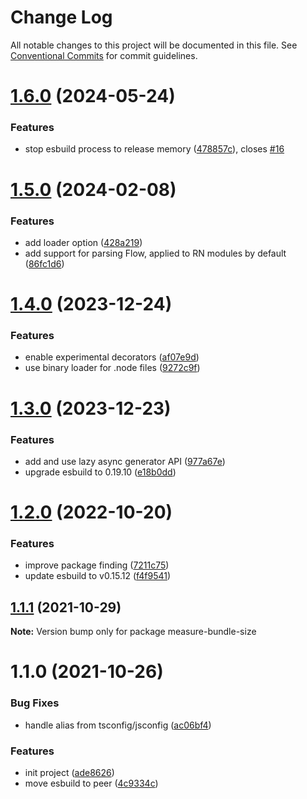 # Change Log

All notable changes to this project will be documented in this file.
See [Conventional Commits](https://conventionalcommits.org) for commit guidelines.

# [1.6.0](https://github.com/ambar/vscode-bundle-size/compare/measure-bundle-size@1.5.0...measure-bundle-size@1.6.0) (2024-05-24)


### Features

* stop esbuild process to release memory ([478857c](https://github.com/ambar/vscode-bundle-size/commit/478857cf698fa555f740acde07ded32bd26ff05f)), closes [#16](https://github.com/ambar/vscode-bundle-size/issues/16)





# [1.5.0](https://github.com/ambar/vscode-bundle-size/compare/measure-bundle-size@1.4.0...measure-bundle-size@1.5.0) (2024-02-08)


### Features

* add loader option ([428a219](https://github.com/ambar/vscode-bundle-size/commit/428a219858691617d1b40301f2a0d5b60498f872))
* add support for parsing Flow, applied to RN modules by default ([86fc1d6](https://github.com/ambar/vscode-bundle-size/commit/86fc1d6a378c72725df528f48e3f718db7566848))





# [1.4.0](https://github.com/ambar/vscode-bundle-size/compare/measure-bundle-size@1.3.0...measure-bundle-size@1.4.0) (2023-12-24)

### Features

- enable experimental decorators ([af07e9d](https://github.com/ambar/vscode-bundle-size/commit/af07e9dd421c5f31cd2d8a21454ee407b1003da7))
- use binary loader for .node files ([9272c9f](https://github.com/ambar/vscode-bundle-size/commit/9272c9fb536b9d1bb1eeee6f01bddef8cf389c21))

# [1.3.0](https://github.com/ambar/vscode-bundle-size/compare/measure-bundle-size@1.2.0...measure-bundle-size@1.3.0) (2023-12-23)

### Features

- add and use lazy async generator API ([977a67e](https://github.com/ambar/vscode-bundle-size/commit/977a67ed0f1e7059a992e8fd4b6e88801919556c))
- upgrade esbuild to 0.19.10 ([e18b0dd](https://github.com/ambar/vscode-bundle-size/commit/e18b0dd2bf9659df1e1ae0330274c6d35adea367))

# [1.2.0](https://github.com/ambar/vscode-bundle-size/compare/measure-bundle-size@1.1.1...measure-bundle-size@1.2.0) (2022-10-20)

### Features

- improve package finding ([7211c75](https://github.com/ambar/vscode-bundle-size/commit/7211c75db4339590f0c8317c3a2e7101c48d47a9))
- update esbuild to v0.15.12 ([f4f9541](https://github.com/ambar/vscode-bundle-size/commit/f4f9541d5204e92e4c11aab90c28cc9a2ba6587f))

## [1.1.1](https://github.com/ambar/vscode-bundle-size/compare/measure-bundle-size@1.1.0...measure-bundle-size@1.1.1) (2021-10-29)

**Note:** Version bump only for package measure-bundle-size

# 1.1.0 (2021-10-26)

### Bug Fixes

- handle alias from tsconfig/jsconfig ([ac06bf4](https://github.com/ambar/vscode-bundle-size/commit/ac06bf4))

### Features

- init project ([ade8626](https://github.com/ambar/vscode-bundle-size/commit/ade8626))
- move esbuild to peer ([4c9334c](https://github.com/ambar/vscode-bundle-size/commit/4c9334c))
